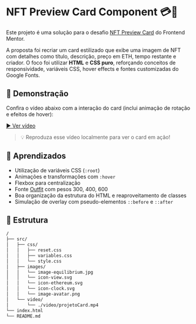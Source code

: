 # NFT Preview Card Component 💳💎

Este projeto é uma solução para o desafio [NFT Preview Card](https://www.frontendmentor.io/challenges/nft-preview-card-component-SbdUL_w0U) do Frontend Mentor.

A proposta foi recriar um card estilizado que exibe uma imagem de NFT com detalhes como título, descrição, preço em ETH, tempo restante e criador. O foco foi utilizar **HTML** e **CSS puro**, reforçando conceitos de responsividade, variáveis CSS, hover effects e fontes customizadas do Google Fonts.

## 🎥 Demonstração

Confira o vídeo abaixo com a interação do card (inclui animação de rotação e efeitos de hover):


[▶️ Ver vídeo](./video/projetoCard.mp4)

> 💡 Reproduza esse vídeo localmente para ver o card em ação!

## 🧠 Aprendizados

- Utilização de variáveis CSS (`:root`)
- Animações e transformações com `:hover`
- Flexbox para centralização
- Fonte [Outfit](https://fonts.google.com/specimen/Outfit) com pesos 300, 400, 600
- Boa organização da estrutura do HTML e reaproveitamento de classes
- Simulação de overlay com pseudo-elementos `::before` e `::after`

## 📂 Estrutura

```bash
/
├── src/
│   ├── css/
│   │   ├── reset.css
│   │   ├── variables.css
│   │   └── style.css
│   ├── images/
│   │   └── image-equilibrium.jpg
│   │   └── icon-view.svg
│   │   └── icon-ethereum.svg
│   │   └── icon-clock.svg
│   │   └── image-avatar.png
│   └── video/
│       └── ./video/projetoCard.mp4
└── index.html
└── README.md

